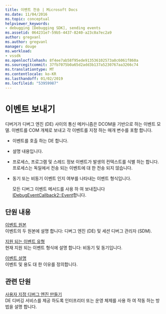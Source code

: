 ```yaml
---
title: 이벤트 전송 | Microsoft Docs
ms.date: 11/04/2016
ms.topic: conceptual
helpviewer_keywords:
- debugging [Debugging SDK], sending events
ms.assetid: 064231e7-59b5-4437-8240-a23c0a7ec2a9
author: gregvanl
ms.author: gregvanl
manager: douge
ms.workload:
- vssdk
ms.openlocfilehash: 8f4ee7ab58f95ede913536102573a8c6061f860a
ms.sourcegitcommit: 37fb7075b0a65d2add3b137a5230767aa3266c74
ms.translationtype: MT
ms.contentlocale: ko-KR
ms.lasthandoff: 01/02/2019
ms.locfileid: "53959987"
---
```

# <a name="send-events"></a>이벤트 보내기
디버거가 디버그 엔진 (DE) 사이의 통신 메커니즘은 DCOM을 기반으로 하는 이벤트 모델. 이벤트를 COM 개체로 보내고 각 이벤트를 지정 하는 매개 변수를 포함 합니다.  
  
- 이벤트를 호출 하는 DE 합니다.  
  
- 설명 내용입니다.  
  
- 프로세스, 프로그램 및 스레드 정보 이벤트가 발생의 컨텍스트를 식별 하는 합니다. 프로세스는 독일에서 전송 되는 이벤트에 대 한 전송 되지 않습니다.  
  
- 동기 또는 비동기 이벤트 인지 여부를 나타내는 이벤트 형식입니다.  
  
  모든 디버그 이벤트 메서드를 사용 하 여 보내집니다 [IDebugEventCallback2::Event](../../extensibility/debugger/reference/idebugeventcallback2-event.md)합니다.  
  
## <a name="in-this-section"></a>단원 내용  
 [이벤트 원본](../../extensibility/debugger/event-sources-visual-studio-sdk.md)  
 이벤트의 두 원본에 설명 합니다: 디버그 엔진 (DE) 및 세션 디버그 관리자 (SDM).  
  
 [지원 되는 이벤트 유형](../../extensibility/debugger/supported-event-types.md)  
 현재 지원 되는 이벤트 형식에 설명 합니다: 비동기 및 동기입니다.  
  
 [이벤트 설명](../../extensibility/debugger/event-descriptions.md)  
 이벤트 및 용도 대 한 이유를 정의합니다.  
  
## <a name="related-sections"></a>관련 단원  
 [사용자 지정 디버그 엔진 만들기](../../extensibility/debugger/creating-a-custom-debug-engine.md)  
 DE 디버깅 서비스를 제공 하도록 인터프리터 또는 운영 체제를 사용 하 여 작동 하는 방법을 설명 합니다.